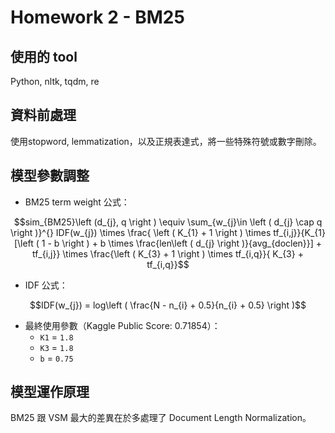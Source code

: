 # Homework 2 - BM25

## 使用的 tool
Python, nltk, tqdm, re

## 資料前處理

使用stopword, lemmatization，以及正規表達式，將一些特殊符號或數字刪除。

## 模型參數調整

* BM25 term weight 公式：

$$sim_{BM25}\left (d_{j}, q \right ) \equiv \sum_{w_{j}\in \left ( d_{j} \cap q \right )}^{} IDF(w_{j}) \times \frac{ \left ( K_{1} + 1 \right ) \times tf_{i,j}}{K_{1} [\left ( 1 - b \right ) + b \times \frac{len\left ( d_{j} \right )}{avg_{doclen}}] + tf_{i,j}} \times \frac{\left ( K_{3} + 1 \right ) \times tf_{i,q}}{ K_{3} + tf_{i,q}}$$

* IDF 公式：

$$IDF(w_{j}) = log\left ( \frac{N - n_{i} + 0.5}{n_{i} + 0.5} \right )$$

* 最終使用參數（Kaggle Public Score: 0.71854）：
    * `K1` = `1.8`
    * `K3` = `1.8`
    * `b` = `0.75`


## 模型運作原理

BM25 跟 VSM 最大的差異在於多處理了 Document Length Normalization。

